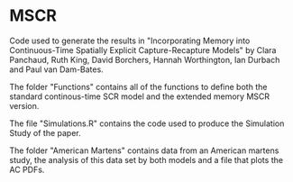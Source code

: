 # MSCR
Code used to generate the results in "Incorporating Memory into Continuous-Time Spatially Explicit Capture-Recapture Models" by Clara Panchaud, Ruth King, David Borchers, Hannah Worthington, Ian Durbach and Paul van Dam-Bates.

The folder "Functions" contains all of the functions to define both the standard continous-time SCR model and the extended memory MSCR version. 

The file "Simulations.R" contains the code used to produce the Simulation Study of the paper. 

The folder "American Martens" contains data from an American martens study, the analysis of this data set by both models and a file that plots the AC PDFs.
